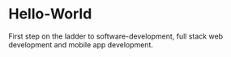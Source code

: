 # Hello-World
First step on the ladder to software-development, full stack web development and mobile app development.
